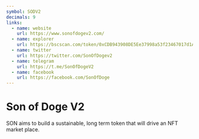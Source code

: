 ```yaml
---
symbol: SODV2
decimals: 9
links:
  - name: website
    url: https://www.sonofdogev2.com/
  - name: explorer
    url: https://bscscan.com/token/0xCDB943908DE5Ee37998a53f23467017d1A307E60
  - name: twitter
    url: https://twitter.com/SonOfDogev2
  - name: telegram
    url: https://t.me/SonOfDogeV2
  - name: facebook
    url: https://facebook.com/SonOfDoge
---
```


# Son of Doge V2

SON aims to build a sustainable, long term token that will drive an NFT market place.
